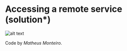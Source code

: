 # Accessing a remote service (solution*)

 
![alt text](https://github.com/MTMonteiro/challenge-remote-access/solution/Remote-access.png "Example")


Code by _Matheus Monteiro_.